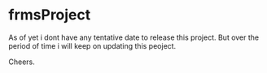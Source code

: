 frmsProject
===========

As of yet i dont have any tentative date to release this project. But over the period of time i will keep on updating this peoject.

Cheers.


